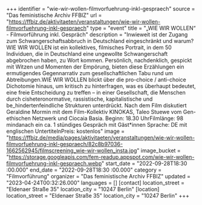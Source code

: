 +++
identifier = "wie-wir-wollen-filmvorfuehrung-inkl-gespraech"
source = "Das feministische Archiv FFBIZ"
url = "https://ffbiz.de/aktivitaeten/veranstaltungen/wie-wir-wollen-filmvorfuehrung-inkl-gespraech"
type = "event"
title = "„WIE WIR WOLLEN“ - Filmvorführung inkl. Gespräch"
description = "Inwieweit ist der Zugang zum Schwangerschaftsabbruch in Deutschland eingeschränkt und warum?
WIE WIR WOLLEN ist ein kollektives, filmisches Portrait, in dem 50 Individuen, die in Deutschland eine ungewollte Schwangerschaft abgebrochen haben, zu Wort kommen. Persönlich, nachdenklich, gespickt mit Witzen und Momenten der Empörung, bieten diese Erzählungen ein ermutigendes Gegennarrativ zum gesellschaftlichen Tabu rund um Abtreibungen.WIE WIR WOLLEN blickt über die pro-choice / anti-choice Dichotomie hinaus, um kritisch zu hinterfragen, was es überhaupt bedeutet, eine freie Entscheidung zu treffen – in einer Gesellschaft, die Menschen durch cisheteronormative, rassistische, kapitalistische und be_hindertenfeindliche Strukturen unterdrückt.
Nach dem Film diskutiert Geraldine Mormin mit dem Film-Kollektiv KINOKAS, Taleo Stuewe vom Gen-ethischen Netzwerk und Ciocaia Basia.
Beginn: 18.30 UhrFilmlänge: 98 mindanach ein ca. 1 stündiges Gespräch mit Gäst*innen Sprache: DE mit englischen UntertitelnPreis: kostenlos"
image = "https://ffbiz.de/media/pages/aktivitaeten/veranstaltungen/wie-wir-wollen-filmvorfuehrung-inkl-gespraech/82c8b97036-1662562945/filmscreening_wie-wir-wollen_insta.jpg"
image_bucket = "https://storage.googleapis.com/fem-readup.appspot.com/wie-wir-wollen-filmvorfuehrung-inkl-gespraech.webp"
start_date = "2022-09-28T18:30 :00.000"
end_date = "2022-09-28T18:30 :00.000"
category = "Filmvorführung"
organizer = "Das feministische Archiv FFBIZ"
updated = "2023-04-24T00:32:26.000"
languages = []
[contact]
location_street = "Eldenaer Straße 35"
location_city = "10247 Berlin"
[location]
location_street = "Eldenaer Straße 35"
location_city = "10247 Berlin"
+++